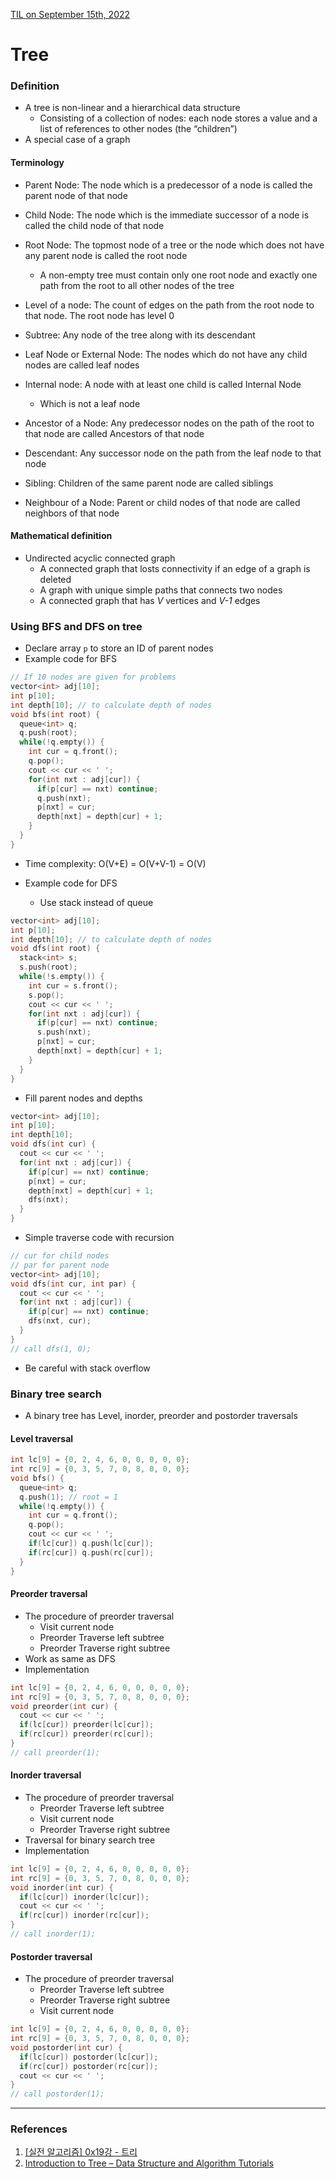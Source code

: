 [TIL on September 15th, 2022](../../TIL/2022/09/09-15-2022.md)
# **Tree**
### Definition
- A tree is non-linear and a hierarchical data structure
  * Consisting of a collection of nodes: each node stores a value and a list of references to other nodes (the “children”)
- A special case of a graph

#### Terminology
- Parent Node: The node which is a predecessor of a node is called the parent node of that node
- Child Node: The node which is the immediate successor of a node is called the child node of that node
- Root Node: The topmost node of a tree or the node which does not have any parent node is called the root node
  * A non-empty tree must contain only one root node and exactly one path from the root to all other nodes of the tree

- Level of a node: The count of edges on the path from the root node to that node. The root node has level 0
- Subtree: Any node of the tree along with its descendant

- Leaf Node or External Node: The nodes which do not have any child nodes are called leaf nodes
- Internal node: A node with at least one child is called Internal Node
  * Which is not a leaf node
- Ancestor of a Node: Any predecessor nodes on the path of the root to that node are called Ancestors of that node
- Descendant: Any successor node on the path from the leaf node to that node
- Sibling: Children of the same parent node are called siblings
- Neighbour of a Node: Parent or child nodes of that node are called neighbors of that node

#### Mathematical definition
- Undirected acyclic connected graph
  * A connected graph that losts connectivity if an edge of a graph is deleted
  * A graph with unique simple paths that connects two nodes
  * A connected graph that has *V* vertices and *V-1* edges

### Using BFS and DFS on tree
- Declare array `p` to store an ID of parent nodes
- Example code for BFS
```cpp
// If 10 nodes are given for problems
vector<int> adj[10];
int p[10];
int depth[10]; // to calculate depth of nodes
void bfs(int root) {
  queue<int> q;
  q.push(root);
  while(!q.empty()) {
    int cur = q.front();
    q.pop();
    cout << cur << ' ';
    for(int nxt : adj[cur]) {
      if(p[cur] == nxt) continue;
      q.push(nxt);
      p[nxt] = cur;
      depth[nxt] = depth[cur] + 1;
    }
  }
}
```
- Time complexity: O(V+E) = O(V+V-1) = O(V)

- Example code for DFS
  * Use stack instead of queue
```cpp
vector<int> adj[10];
int p[10];
int depth[10]; // to calculate depth of nodes
void dfs(int root) {
  stack<int> s;
  s.push(root);
  while(!s.empty()) {
    int cur = s.front();
    s.pop();
    cout << cur << ' ';
    for(int nxt : adj[cur]) {
      if(p[cur] == nxt) continue;
      s.push(nxt);
      p[nxt] = cur;
      depth[nxt] = depth[cur] + 1;
    }
  }
}
```
- Fill parent nodes and depths
```cpp
vector<int> adj[10];
int p[10];
int depth[10];
void dfs(int cur) {
  cout << cur << ' ';
  for(int nxt : adj[cur]) {
    if(p[cur] == nxt) continue;
    p[nxt] = cur;
    depth[nxt] = depth[cur] + 1;
    dfs(nxt);
  }
}
```
- Simple traverse code with recursion
```cpp
// cur for child nodes
// par for parent node
vector<int> adj[10];
void dfs(int cur, int par) {
  cout << cur << ' ';
  for(int nxt : adj[cur]) {
    if(p[cur] == nxt) continue;
    dfs(nxt, cur);
  }
}
// call dfs(1, 0);
```
- Be careful with stack overflow

### Binary tree search
- A binary tree has Level, inorder, preorder and postorder traversals

#### Level traversal
```cpp
int lc[9] = {0, 2, 4, 6, 0, 0, 0, 0, 0};
int rc[9] = {0, 3, 5, 7, 0, 8, 0, 0, 0};
void bfs() {
  queue<int> q;
  q.push(1); // root = 1
  while(!q.empty()) {
    int cur = q.front();
    q.pop();
    cout << cur << ' ';
    if(lc[cur]) q.push(lc[cur]);
    if(rc[cur]) q.push(rc[cur]);
  }
}
```

#### Preorder traversal
- The procedure of preorder traversal
  * Visit current node
  * Preorder Traverse left subtree
  * Preorder Traverse right subtree
- Work as same as DFS
- Implementation
```cpp
int lc[9] = {0, 2, 4, 6, 0, 0, 0, 0, 0};
int rc[9] = {0, 3, 5, 7, 0, 8, 0, 0, 0};
void preorder(int cur) {
  cout << cur << ' ';
  if(lc[cur]) preorder(lc[cur]);
  if(rc[cur]) preorder(rc[cur]);
}
// call preorder(1);
```

#### Inorder traversal
- The procedure of preorder traversal
  * Preorder Traverse left subtree
  * Visit current node
  * Preorder Traverse right subtree
- Traversal for binary search tree
- Implementation
```cpp
int lc[9] = {0, 2, 4, 6, 0, 0, 0, 0, 0};
int rc[9] = {0, 3, 5, 7, 0, 8, 0, 0, 0};
void inorder(int cur) {
  if(lc[cur]) inorder(lc[cur]);
  cout << cur << ' ';
  if(rc[cur]) inorder(rc[cur]);
}
// call inorder(1);
```

#### Postorder traversal
- The procedure of preorder traversal
  * Preorder Traverse left subtree
  * Preorder Traverse right subtree
  * Visit current node
```cpp
int lc[9] = {0, 2, 4, 6, 0, 0, 0, 0, 0};
int rc[9] = {0, 3, 5, 7, 0, 8, 0, 0, 0};
void postorder(int cur) {
  if(lc[cur]) postorder(lc[cur]);
  if(rc[cur]) postorder(rc[cur]);
  cout << cur << ' ';
}
// call postorder(1);
```
___

### References
1. [[실전 알고리즘] 0x19강 - 트리](https://blog.encrypted.gg/1019)
2. [Introduction to Tree – Data Structure and Algorithm Tutorials](https://www.geeksforgeeks.org/introduction-to-tree-data-structure-and-algorithm-tutorials/)